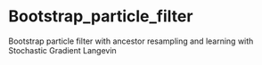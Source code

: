 # Bootstrap_particle_filter
Bootstrap particle filter with ancestor resampling and learning with Stochastic Gradient Langevin
